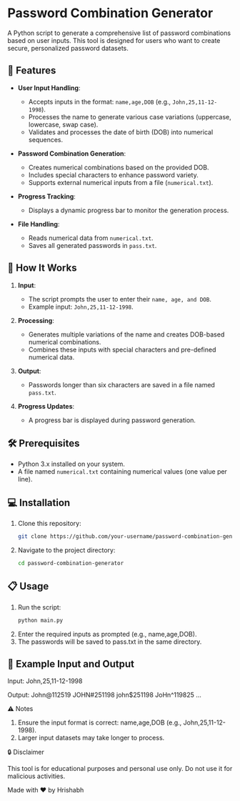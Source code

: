 # Password Combination Generator

A Python script to generate a comprehensive list of password combinations based on user inputs. This tool is designed for users who want to create secure, personalized password datasets.

## 📜 Features

- **User Input Handling**:
  - Accepts inputs in the format: `name,age,DOB` (e.g., `John,25,11-12-1998`).
  - Processes the name to generate various case variations (uppercase, lowercase, swap case).
  - Validates and processes the date of birth (DOB) into numerical sequences.

- **Password Combination Generation**:
  - Creates numerical combinations based on the provided DOB.
  - Includes special characters to enhance password variety.
  - Supports external numerical inputs from a file (`numerical.txt`).

- **Progress Tracking**:
  - Displays a dynamic progress bar to monitor the generation process.

- **File Handling**:
  - Reads numerical data from `numerical.txt`.
  - Saves all generated passwords in `pass.txt`.

## 🚀 How It Works

1. **Input**:
   - The script prompts the user to enter their `name, age, and DOB`.
   - Example input: `John,25,11-12-1998`.

2. **Processing**:
   - Generates multiple variations of the name and creates DOB-based numerical combinations.
   - Combines these inputs with special characters and pre-defined numerical data.

3. **Output**:
   - Passwords longer than six characters are saved in a file named `pass.txt`.

4. **Progress Updates**:
   - A progress bar is displayed during password generation.

## 🛠 Prerequisites

- Python 3.x installed on your system.
- A file named `numerical.txt` containing numerical values (one value per line).

## 💻 Installation

1. Clone this repository:
   ```bash
   git clone https://github.com/your-username/password-combination-generator.git
2. Navigate to the project directory:
   ```bash
   cd password-combination-generator

## 📋 Usage

1. Run the script:
   ```bash
   python main.py
2. Enter the required inputs as prompted (e.g., name,age,DOB).
3. The passwords will be saved to pass.txt in the same directory.

## 📂 Example Input and Output

Input:
John,25,11-12-1998

Output:
John@112519
JOHN#251198
john$251198
JoHn^119825
...

⚠️ Notes

1. Ensure the input format is correct: name,age,DOB (e.g., John,25,11-12-1998).
2. Larger input datasets may take longer to process.

🔒 Disclaimer

This tool is for educational purposes and personal use only. Do not use it for malicious activities.

Made with ❤️ by Hrishabh



